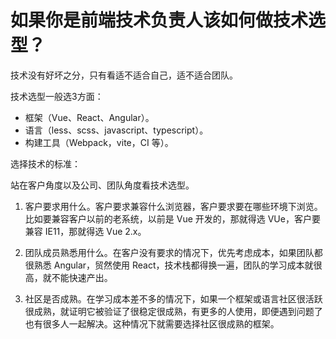 # 如果你是前端技术负责人该如何做技术选型？

技术没有好坏之分，只有看适不适合自己，适不适合团队。

技术选型一般选3方面：

- 框架（Vue、React、Angular）。
- 语言（less、scss、javascript、typescript）。
- 构建工具（Webpack，vite，CI 等）。

选择技术的标准：

站在客户角度以及公司、团队角度看技术选型。

1. 客户要求用什么。客户要求兼容什么浏览器，客户要求要在哪些环境下浏览。比如要兼容客户以前的老系统，以前是 Vue 开发的，那就得选 VUe，客户要兼容 IE11，那就得选 Vue 2.x。

2. 团队成员熟悉用什么。在客户没有要求的情况下，优先考虑成本，如果团队都很熟悉 Angular，贸然使用 React，技术栈都得换一遍，团队的学习成本就很高，就不能快速产出。

3. 社区是否成熟。在学习成本差不多的情况下，如果一个框架或语言社区很活跃很成熟，就证明它被验证了很稳定很成熟，有更多的人使用，即便遇到问题了也有很多人一起解决。这种情况下就需要选择社区很成熟的框架。